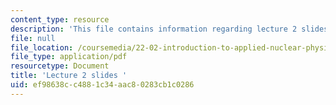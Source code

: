 ```yaml
---
content_type: resource
description: 'This file contains information regarding lecture 2 slides '
file: null
file_location: /coursemedia/22-02-introduction-to-applied-nuclear-physics-spring-2012/ef98638cc4881c34aac80283cb1c0286_MIT22_02S12_lec02.pdf
file_type: application/pdf
resourcetype: Document
title: 'Lecture 2 slides '
uid: ef98638c-c488-1c34-aac8-0283cb1c0286
---
```

